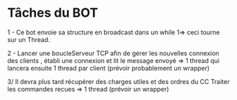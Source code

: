 # Tâches du BOT

1 - Ce bot envoie sa structure en broadcast dans un while 1=> ceci tourne sur un Thread.

2 - Lancer une boucleServeur TCP afin de gérer les nouvelles connexion des clients , établi une connexion et lit le message envoyé => 1 thread qui lancera ensuite 1 thread par client (prévoir probablement un wrapper)

3/ Il devra plus tard récupérer des charges utiles et des ordres du CC Traiter les commandes recues => 1 thread (prévoir un wrapper)